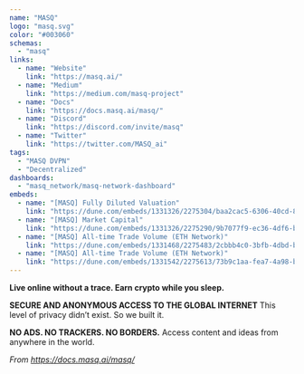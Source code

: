 ```yaml
---
name: "MASQ"
logo: "masq.svg"
color: "#003060"
schemas:
  - "masq"
links:
  - name: "Website"
    link: "https://masq.ai/"
  - name: "Medium"
    link: "https://medium.com/masq-project"
  - name: "Docs"
    link: "https://docs.masq.ai/masq/"
  - name: "Discord"
    link: "https://discord.com/invite/masq"
  - name: "Twitter"
    link: "https://twitter.com/MASQ_ai"    
tags:
  - "MASQ DVPN"
  - "Decentralized"
dashboards:
  - "masq_network/masq-network-dashboard"
embeds:
  - name: "[MASQ] Fully Diluted Valuation"
    link: "https://dune.com/embeds/1331326/2275304/baa2cac5-6306-40cd-81c7-305dbc9c7d4c"
  - name: "[MASQ] Market Capital"
    link: "https://dune.com/embeds/1331326/2275290/9b7077f9-ec36-4df6-bd07-123988e446eb"
  - name: "[MASQ] All-time Trade Volume (ETH Network)"
    link: "https://dune.com/embeds/1331468/2275483/2cbbb4c0-3bfb-4dbd-bee2-02d257c33910"
  - name: "[MASQ] All-time Trade Volume (ETH Network)"
    link: "https://dune.com/embeds/1331542/2275613/73b9c1aa-fea7-4a98-b109-5df2e644261d"    
---
```


**Live online without a trace.
Earn crypto while you sleep.**


**SECURE AND ANONYMOUS ACCESS TO THE GLOBAL INTERNET**
This level of privacy didn’t exist. So we built it.

**NO ADS. NO TRACKERS. NO BORDERS.**
Access content and ideas from anywhere in the world.

*From https://docs.masq.ai/masq/*
